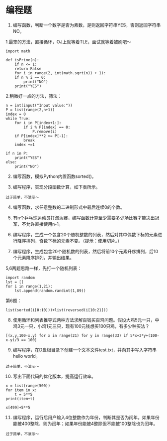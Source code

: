 # 编程题

1. 编写函数，判断一个数字是否为素数，是则返回字符串YES，否则返回字符串NO。

1.最笨的方法，直接循环，OJ上就等着TLE，面试就等着被刷吧～
```
import math  

def isPrime(n):  
    if n <= 1:  
    return False
    for i in range(2, int(math.sqrt(n)) + 1):  
    if n % i == 0:  
        print("NO")
    print("YES")
```
2.稍微好一点的方法，筛法：
```
n = int(input("Input value:"))
P = list(range(2,n+1))
index = 0
while True:
    for i in P[index+1:]:
        if i % P[index] == 0:
            P.remove(i)
    if P[index]**2 >= P[-1]:
        break
    index +=1

if n in P:
    print("YES")
else:
    print("NO")
```

2. 编写函数，模拟Python内置函数sorted()。

3. 编写程序，实现分段函数计算，如下表所示。
```
过于简单，不演示～
```

4. 编写函数，求任意整数的二进制形式中最后连续0的个数。

5. 有n个乒乓球运动员打淘汰赛，编写函数计算至少需要多少场比赛才能决出冠军，不允许直接使用n-1。

6. 编写程序，生成一个包含20个随机整数的列表，然后对其中偶数下标的元素进行降序排列，奇数下标的元素不变。（提示：使用切片。）

7. 编写程序，生成包含20个随机数的列表，然后将前10个元素升序排列，后10个元素降序排列，并输出结果。

5,6两题思路一样，先打一个随机列表：
```
import random
lst = []
for i in range(1,21):
    lst.append(random.randint(1,89))
```

第6题：
```
list(sorted(i[0:10]))+list(reversed(i[10:21]))
```

8. 使用循环和列表推导式两种方法求解百钱买百鸡问题。假设大鸡5元一只，中鸡3元一只，小鸡1元三只，现有100元钱想买100只鸡，有多少种买法？
```
[(x,y,100-x,y) for x in range(21) for y in range(33) if 5*x+3*y+(100-x-y)/3 == 100]
```

9. 编写程序，在D盘根目录下创建一个文本文件test.txt，并向其中写入字符串hello world。
```
过于简单，不演示～
```

10. 写出下面代码的优化版本，提高运行效率。
```
x = list(range(500))
for item in x:
    t = 5**5
print(item+t)
```
```
x[499]+5**5
```

11. 编写程序，运行后用户输入4位整数作为年份，判断其是否为闰年。如果年份能被400整除，则为闰年；如果年份能被4整除但不能被100整除也为闰年。
```
过于简单，不演示～
```
